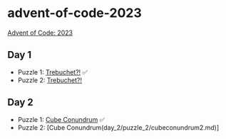 # advent-of-code-2023
[Advent of Code: 2023](https://adventofcode.com/2023)


## Day 1

* Puzzle 1: [Trebuchet?!](day_1/puzzle_1/trebuchet1.md) ✅
* Puzzle 2: [Trebuchet?!](day_1/puzzle_2/trebuchet2.md)

## Day 2

* Puzzle 1: [Cube Conundrum](day_2/puzzle_1/cubeconundrum1.md) ✅
* Puzzle 2: [Cube Conundrum(day_2/puzzle_2/cubeconundrum2.md)]